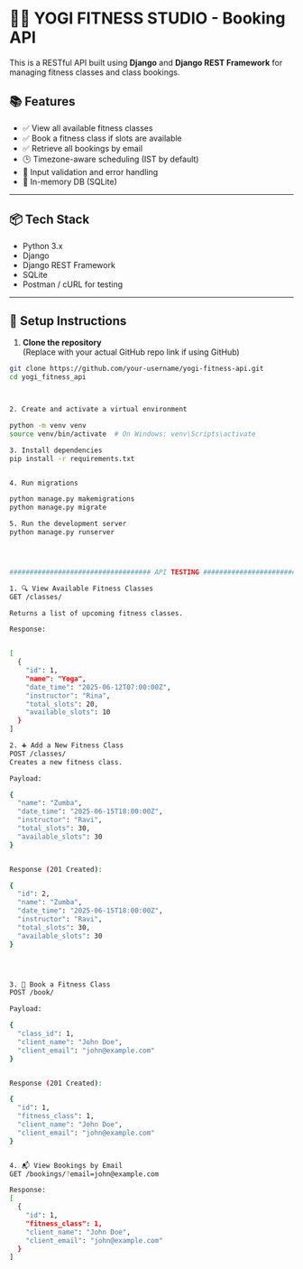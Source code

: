 # 🧘‍♀️ YOGI FITNESS STUDIO - Booking API

This is a RESTful API built using **Django** and **Django REST Framework** for managing fitness classes and class bookings.

## 📚 Features

- ✅ View all available fitness classes
- ✅ Book a fitness class if slots are available
- ✅ Retrieve all bookings by email
- 🕒 Timezone-aware scheduling (IST by default)
- 🧪 Input validation and error handling
- 🧱 In-memory DB (SQLite)

---

## 📦 Tech Stack

- Python 3.x
- Django
- Django REST Framework
- SQLite
- Postman / cURL for testing

---

## 🚀 Setup Instructions

1. **Clone the repository**  
   (Replace with your actual GitHub repo link if using GitHub)

```bash
git clone https://github.com/your-username/yogi-fitness-api.git
cd yogi_fitness_api



2. Create and activate a virtual environment

python -m venv venv
source venv/bin/activate  # On Windows: venv\Scripts\activate

3. Install dependencies
pip install -r requirements.txt


4. Run migrations

python manage.py makemigrations
python manage.py migrate

5. Run the development server
python manage.py runserver




################################### API TESTING ########################################################

1. 🔍 View Available Fitness Classes
GET /classes/

Returns a list of upcoming fitness classes.

Response:


[
  {
    "id": 1,
    "name": "Yoga",
    "date_time": "2025-06-12T07:00:00Z",
    "instructor": "Rina",
    "total_slots": 20,
    "available_slots": 10
  }
]

2. ➕ Add a New Fitness Class
POST /classes/
Creates a new fitness class.

Payload:

{
  "name": "Zumba",
  "date_time": "2025-06-15T18:00:00Z",
  "instructor": "Ravi",
  "total_slots": 30,
  "available_slots": 30
}


Response (201 Created):

{
  "id": 2,
  "name": "Zumba",
  "date_time": "2025-06-15T18:00:00Z",
  "instructor": "Ravi",
  "total_slots": 30,
  "available_slots": 30
}




3. 📝 Book a Fitness Class
POST /book/

Payload:

{
  "class_id": 1,
  "client_name": "John Doe",
  "client_email": "john@example.com"
}


Response (201 Created):

{
  "id": 1,
  "fitness_class": 1,
  "client_name": "John Doe",
  "client_email": "john@example.com"
}


4. 📬 View Bookings by Email
GET /bookings/?email=john@example.com

Response:
[
  {
    "id": 1,
    "fitness_class": 1,
    "client_name": "John Doe",
    "client_email": "john@example.com"
  }
]

